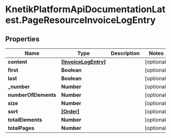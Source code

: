 # KnetikPlatformApiDocumentationLatest.PageResourceInvoiceLogEntry

## Properties
Name | Type | Description | Notes
------------ | ------------- | ------------- | -------------
**content** | [**[InvoiceLogEntry]**](InvoiceLogEntry.md) |  | [optional] 
**first** | **Boolean** |  | [optional] 
**last** | **Boolean** |  | [optional] 
**_number** | **Number** |  | [optional] 
**numberOfElements** | **Number** |  | [optional] 
**size** | **Number** |  | [optional] 
**sort** | [**[Order]**](Order.md) |  | [optional] 
**totalElements** | **Number** |  | [optional] 
**totalPages** | **Number** |  | [optional] 


